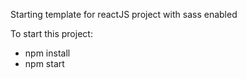 Starting template for reactJS project with sass enabled

To start this project: 
- npm install
- npm start
